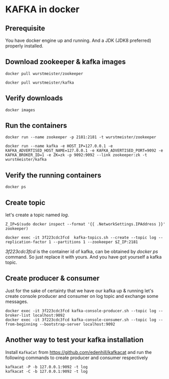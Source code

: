 # KAFKA in docker

## Prerequisite

You have docker engine up and running. And a JDK (JDK8 preferred) properly installed.

## Download zookeeper & kafka images

```
docker pull wurstmeister/zookeeper

docker pull wurstmeister/kafka
```

## Verify downloads

```
docker images
```

## Run the containers

```
docker run --name zookeeper -p 2181:2181 -t wurstmeister/zookeeper

docker run --name kafka -e HOST_IP=127.0.0.1 -e KAFKA_ADVERTISED_HOST_NAME=127.0.0.1 -e KAFKA_ADVERTISED_PORT=9092 -e KAFKA_BROKER_ID=1 -e ZK=zk -p 9092:9092 --link zookeeper:zk -t wurstmeister/kafka

```

## Verify the running containers

```
docker ps
```

## Create topic 

let's create a topic named *log*.

```
Z_IP=$(sudo docker inspect --format '{{ .NetworkSettings.IPAddress }}' zookeeper)

docker exec -it 3f223cdc3fcd  kafka-topics.sh --create --topic log --replication-factor 1 --partitions 1 --zookeeper $Z_IP:2181
```

*3f223cdc3fcd* is the container id of kafka, can be obtained by *docker ps*
 command. So just replace it with yours. And you have got yourself a kafka topic.
 
## Create producer & consumer
 
 Just for the sake of certainty that we have our kafka up & running let's create console producer and consumer on log topic and exchange some messages.
 
```
docker exec -it 3f223cdc3fcd kafka-console-producer.sh --topic log --broker-list localhost:9092
docker exec -it 3f223cdc3fcd kafka-console-consumer.sh --topic log --from-beginning --bootstrap-server localhost:9092
```

## Another way to test your kafka installation 

Install `KafkaCat` from https://github.com/edenhill/kafkacat and run the following commands to create producer and consumer respectively

```
kafkacat -P -b 127.0.0.1:9092 -t log
kafkacat -C -b 127.0.0.1:9092 -t log 
```

 
